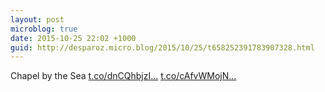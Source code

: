 ```yaml
---
layout: post
microblog: true
date: 2015-10-25 22:02 +1000
guid: http://desparoz.micro.blog/2015/10/25/t658252391783907328.html
---
```

Chapel by the Sea [t.co/dnCQhbjzI...](https://t.co/dnCQhbjzI0) [t.co/cAfvWMojN...](https://t.co/cAfvWMojN5)
